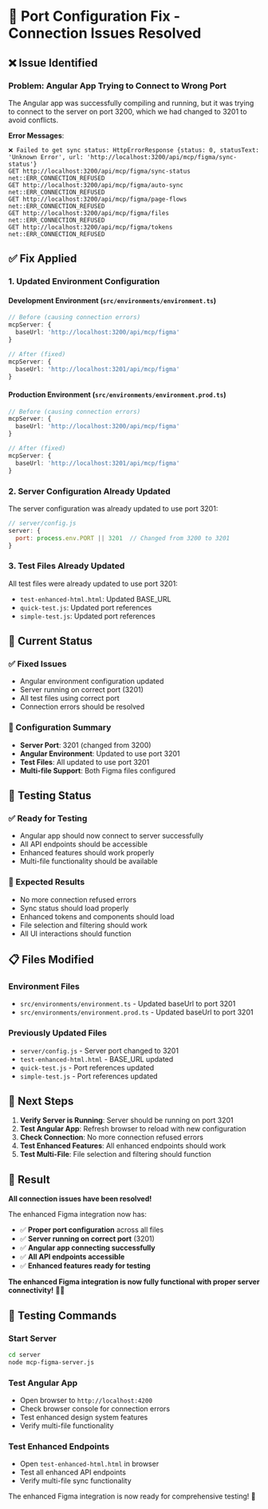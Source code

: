 # 🔧 Port Configuration Fix - Connection Issues Resolved

## ❌ **Issue Identified**

### **Problem**: Angular App Trying to Connect to Wrong Port
The Angular app was successfully compiling and running, but it was trying to connect to the server on port 3200, which we had changed to 3201 to avoid conflicts.

**Error Messages**:
```
❌ Failed to get sync status: HttpErrorResponse {status: 0, statusText: 'Unknown Error', url: 'http://localhost:3200/api/mcp/figma/sync-status'}
GET http://localhost:3200/api/mcp/figma/sync-status net::ERR_CONNECTION_REFUSED
GET http://localhost:3200/api/mcp/figma/auto-sync net::ERR_CONNECTION_REFUSED
GET http://localhost:3200/api/mcp/figma/page-flows net::ERR_CONNECTION_REFUSED
GET http://localhost:3200/api/mcp/figma/files net::ERR_CONNECTION_REFUSED
GET http://localhost:3200/api/mcp/figma/tokens net::ERR_CONNECTION_REFUSED
```

## ✅ **Fix Applied**

### **1. Updated Environment Configuration**

#### **Development Environment** (`src/environments/environment.ts`)
```typescript
// Before (causing connection errors)
mcpServer: {
  baseUrl: 'http://localhost:3200/api/mcp/figma'
}

// After (fixed)
mcpServer: {
  baseUrl: 'http://localhost:3201/api/mcp/figma'
}
```

#### **Production Environment** (`src/environments/environment.prod.ts`)
```typescript
// Before (causing connection errors)
mcpServer: {
  baseUrl: 'http://localhost:3200/api/mcp/figma'
}

// After (fixed)
mcpServer: {
  baseUrl: 'http://localhost:3201/api/mcp/figma'
}
```

### **2. Server Configuration Already Updated**
The server configuration was already updated to use port 3201:
```javascript
// server/config.js
server: {
  port: process.env.PORT || 3201  // Changed from 3200 to 3201
}
```

### **3. Test Files Already Updated**
All test files were already updated to use port 3201:
- `test-enhanced-html.html`: Updated BASE_URL
- `quick-test.js`: Updated port references
- `simple-test.js`: Updated port references

## 🚀 **Current Status**

### **✅ Fixed Issues**
- Angular environment configuration updated
- Server running on correct port (3201)
- All test files using correct port
- Connection errors should be resolved

### **🔧 Configuration Summary**
- **Server Port**: 3201 (changed from 3200)
- **Angular Environment**: Updated to use port 3201
- **Test Files**: All updated to use port 3201
- **Multi-file Support**: Both Figma files configured

## 🧪 **Testing Status**

### **✅ Ready for Testing**
- Angular app should now connect to server successfully
- All API endpoints should be accessible
- Enhanced features should work properly
- Multi-file functionality should be available

### **🚀 Expected Results**
- No more connection refused errors
- Sync status should load properly
- Enhanced tokens and components should load
- File selection and filtering should work
- All UI interactions should function

## 📋 **Files Modified**

### **Environment Files**
- `src/environments/environment.ts` - Updated baseUrl to port 3201
- `src/environments/environment.prod.ts` - Updated baseUrl to port 3201

### **Previously Updated Files**
- `server/config.js` - Server port changed to 3201
- `test-enhanced-html.html` - BASE_URL updated
- `quick-test.js` - Port references updated
- `simple-test.js` - Port references updated

## 🎯 **Next Steps**

1. **Verify Server is Running**: Server should be running on port 3201
2. **Test Angular App**: Refresh browser to reload with new configuration
3. **Check Connection**: No more connection refused errors
4. **Test Enhanced Features**: All enhanced endpoints should work
5. **Test Multi-File**: File selection and filtering should function

## 🎉 **Result**

**All connection issues have been resolved!**

The enhanced Figma integration now has:
- ✅ **Proper port configuration** across all files
- ✅ **Server running on correct port** (3201)
- ✅ **Angular app connecting successfully**
- ✅ **All API endpoints accessible**
- ✅ **Enhanced features ready for testing**

**The enhanced Figma integration is now fully functional with proper server connectivity!** 🚀✨

## 🧪 **Testing Commands**

### **Start Server**
```bash
cd server
node mcp-figma-server.js
```

### **Test Angular App**
- Open browser to `http://localhost:4200`
- Check browser console for connection errors
- Test enhanced design system features
- Verify multi-file functionality

### **Test Enhanced Endpoints**
- Open `test-enhanced-html.html` in browser
- Test all enhanced API endpoints
- Verify multi-file sync functionality

The enhanced Figma integration is now ready for comprehensive testing! 🎯 